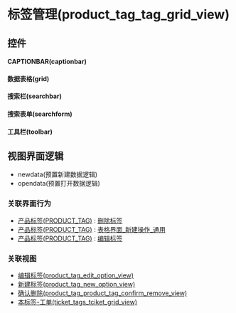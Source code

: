 # 标签管理(product_tag_tag_grid_view)  <!-- {docsify-ignore-all} -->



## 控件
#### CAPTIONBAR(captionbar)
#### 数据表格(grid)
#### 搜索栏(searchbar)
#### 搜索表单(searchform)
#### 工具栏(toolbar)

## 视图界面逻辑
  * newdata(预置新建数据逻辑)
  * opendata(预置打开数据逻辑)


### 关联界面行为
  * [产品标签(PRODUCT_TAG)](module/ProdMgmt/product_tag) : [删除标签](module/ProdMgmt/product_tag#界面行为)
  * [产品标签(PRODUCT_TAG)](module/ProdMgmt/product_tag) : [表格界面_新建操作_通用](module/ProdMgmt/product_tag#界面行为)
  * [产品标签(PRODUCT_TAG)](module/ProdMgmt/product_tag) : [编辑标签](module/ProdMgmt/product_tag#界面行为)

### 关联视图
  * [编辑标签(product_tag_edit_option_view)](app/view/product_tag_edit_option_view)
  * [新建标签(product_tag_new_option_view)](app/view/product_tag_new_option_view)
  * [确认删除(product_tag_product_tag_confirm_remove_view)](app/view/product_tag_product_tag_confirm_remove_view)
  * [本标签-工单(ticket_tags_tciket_grid_view)](app/view/ticket_tags_tciket_grid_view)

<script>
 const { createApp } = Vue
  createApp({
    data() {
      return {

      }
    }
  }).use(ElementPlus).mount('#app')
</script>